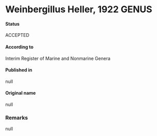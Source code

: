 # Weinbergillus Heller, 1922 GENUS

#### Status
ACCEPTED

#### According to
Interim Register of Marine and Nonmarine Genera

#### Published in
null

#### Original name
null

### Remarks
null